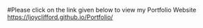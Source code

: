 #Please click on the link given below to view my Portfolio Website
https://ljoyclifford.github.io/Portfolio/
